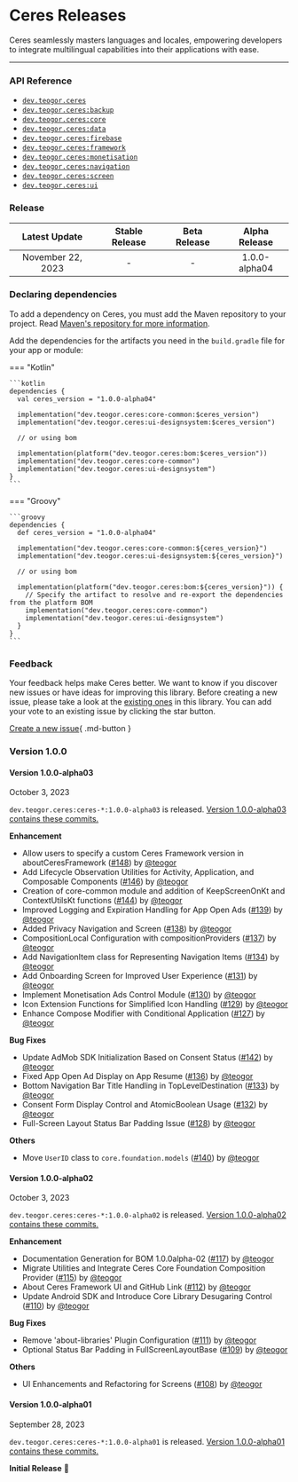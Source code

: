 [//]: # (This file was automatically generated - do not edit)

# Ceres Releases

Ceres seamlessly masters languages and locales, empowering developers to integrate multilingual
capabilities into their applications with ease.

---

### API Reference

* [`dev.teogor.ceres`](../reference)
* [`dev.teogor.ceres:backup`](../reference/backup)
* [`dev.teogor.ceres:core`](../reference/core)
* [`dev.teogor.ceres:data`](../reference/data)
* [`dev.teogor.ceres:firebase`](../reference/firebase)
* [`dev.teogor.ceres:framework`](../reference/framework)
* [`dev.teogor.ceres:monetisation`](../reference/monetisation)
* [`dev.teogor.ceres:navigation`](../reference/navigation)
* [`dev.teogor.ceres:screen`](../reference/screen)
* [`dev.teogor.ceres:ui`](../reference/ui)

### Release

|   Latest Update   | Stable Release | Beta Release | Alpha Release |
|:-----------------:|:--------------:|:------------:|:-------------:|
| November 22, 2023 |       -        |      -       | 1.0.0-alpha04 |

### Declaring dependencies

To add a dependency on Ceres, you must add the Maven repository to your project.
Read [Maven's repository for more information](https://repo.maven.apache.org/maven2/).

Add the dependencies for the artifacts you need in the `build.gradle` file for your app or module:

=== "Kotlin"

    ```kotlin
    dependencies {
      val ceres_version = "1.0.0-alpha04"

      implementation("dev.teogor.ceres:core-common:$ceres_version")
      implementation("dev.teogor.ceres:ui-designsystem:$ceres_version")

      // or using bom

      implementation(platform("dev.teogor.ceres:bom:$ceres_version"))
      implementation("dev.teogor.ceres:core-common")
      implementation("dev.teogor.ceres:ui-designsystem")
    }
    ```

=== "Groovy"

    ```groovy
    dependencies {
      def ceres_version = "1.0.0-alpha04"

      implementation("dev.teogor.ceres:core-common:${ceres_version}")
      implementation("dev.teogor.ceres:ui-designsystem:${ceres_version}")

      // or using bom

      implementation(platform("dev.teogor.ceres:bom:${ceres_version}")) {
        // Specify the artifact to resolve and re-export the dependencies from the platform BOM
        implementation("dev.teogor.ceres:core-common")
        implementation("dev.teogor.ceres:ui-designsystem")
      }
    }
    ```

### Feedback

Your feedback helps make Ceres better. We want to know if you discover new issues or have ideas
for improving this library. Before creating a new issue, please take a look at
the [existing ones](https://github.com/teogor/ceres) in this library. You can add your vote to an
existing issue by clicking the star button.

[Create a new issue](https://github.com/teogor/ceres/issues/new){ .md-button }

### Version 1.0.0

#### Version 1.0.0-alpha03

October 3, 2023

`dev.teogor.ceres:ceres-*:1.0.0-alpha03` is
released. [Version 1.0.0-alpha03 contains these commits.](https://github.com/teogor/ceres/compare/1.0.0-alpha02...1.0.0-alpha03)

**Enhancement**
* Allow users to specify a custom Ceres Framework version in aboutCeresFramework ([#148](https://github.com/teogor/ceres/pull/148)) by [@teogor](https://github.com/teogor)
* Add Lifecycle Observation Utilities for Activity, Application, and Composable Components ([#146](https://github.com/teogor/ceres/pull/146)) by [@teogor](https://github.com/teogor)
* Creation of core-common module and addition of KeepScreenOnKt and ContextUtilsKt functions ([#144](https://github.com/teogor/ceres/pull/144)) by [@teogor](https://github.com/teogor)
* Improved Logging and Expiration Handling for App Open Ads ([#139](https://github.com/teogor/ceres/pull/139)) by [@teogor](https://github.com/teogor)
* Added Privacy Navigation and Screen ([#138](https://github.com/teogor/ceres/pull/138)) by [@teogor](https://github.com/teogor)
* CompositionLocal Configuration with compositionProviders ([#137](https://github.com/teogor/ceres/pull/137)) by [@teogor](https://github.com/teogor)
* Add NavigationItem class for Representing Navigation Items ([#134](https://github.com/teogor/ceres/pull/134)) by [@teogor](https://github.com/teogor)
* Add Onboarding Screen for Improved User Experience ([#131](https://github.com/teogor/ceres/pull/131)) by [@teogor](https://github.com/teogor)
* Implement Monetisation Ads Control Module ([#130](https://github.com/teogor/ceres/pull/130)) by [@teogor](https://github.com/teogor)
* Icon Extension Functions for Simplified Icon Handling ([#129](https://github.com/teogor/ceres/pull/129)) by [@teogor](https://github.com/teogor)
* Enhance Compose Modifier with Conditional Application ([#127](https://github.com/teogor/ceres/pull/127)) by [@teogor](https://github.com/teogor)

**Bug Fixes**
* Update AdMob SDK Initialization Based on Consent Status ([#142](https://github.com/teogor/ceres/pull/142)) by [@teogor](https://github.com/teogor)
* Fixed App Open Ad Display on App Resume ([#136](https://github.com/teogor/ceres/pull/136)) by [@teogor](https://github.com/teogor)
* Bottom Navigation Bar Title Handling in TopLevelDestination ([#133](https://github.com/teogor/ceres/pull/133)) by [@teogor](https://github.com/teogor)
* Consent Form Display Control and AtomicBoolean Usage ([#132](https://github.com/teogor/ceres/pull/132)) by [@teogor](https://github.com/teogor)
* Full-Screen Layout Status Bar Padding Issue ([#128](https://github.com/teogor/ceres/pull/128)) by [@teogor](https://github.com/teogor)

**Others**
* Move `UserID` class to `core.foundation.models` ([#140](https://github.com/teogor/ceres/pull/140)) by [@teogor](https://github.com/teogor)

#### Version 1.0.0-alpha02

October 3, 2023

`dev.teogor.ceres:ceres-*:1.0.0-alpha02` is
released. [Version 1.0.0-alpha02 contains these commits.](https://github.com/teogor/ceres/compare/1.0.0-alpha01...1.0.0-alpha02)

**Enhancement**
* Documentation Generation for BOM 1.0.0alpha-02 ([#117](https://github.com/teogor/ceres/pull/117)) by [@teogor](https://github.com/teogor)
* Migrate Utilities and Integrate Ceres Core Foundation Composition Provider ([#115](https://github.com/teogor/ceres/pull/115)) by [@teogor](https://github.com/teogor)
* About Ceres Framework UI and GitHub Link ([#112](https://github.com/teogor/ceres/pull/112)) by [@teogor](https://github.com/teogor)
* Update Android SDK and Introduce Core Library Desugaring Control ([#110](https://github.com/teogor/ceres/pull/110)) by [@teogor](https://github.com/teogor)

**Bug Fixes**
* Remove 'about-libraries' Plugin Configuration ([#111](https://github.com/teogor/ceres/pull/111)) by [@teogor](https://github.com/teogor)
* Optional Status Bar Padding in FullScreenLayoutBase ([#109](https://github.com/teogor/ceres/pull/109)) by [@teogor](https://github.com/teogor)

**Others**
* UI Enhancements and Refactoring for Screens ([#108](https://github.com/teogor/ceres/pull/108)) by [@teogor](https://github.com/teogor)

#### Version 1.0.0-alpha01

September 28, 2023

`dev.teogor.ceres:ceres-*:1.0.0-alpha01` is
released. [Version 1.0.0-alpha01 contains these commits.](https://github.com/teogor/ceres/compare/6179ac776758e1905c36093a803fec7af99176b7...1.0.0-alpha01)

**Initial Release** 🎊
